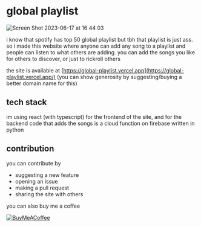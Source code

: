 # global playlist
![Screen Shot 2023-06-17 at 16 44 03](https://github.com/shasherazi/globalPlaylist/assets/63230301/b95110d2-5403-435f-869a-410badcb7c81)



i know that spotify has top 50 global playlist but tbh that playlist is just ass.
so i made this website where anyone can add any song to a playlist and people can
listen to what others are adding. you can add the songs you like for others to discover,
or just to rickroll others

the site is available at [https://global-playlist.vercel.app](https://global-playlist.vercel.app/)
(you can show generosity by suggesting/buying a better domain name for this)


## tech stack

im using react (with typescript) for the frontend of the site, and for the backend code
that adds the songs is a cloud function on firebase written in python


## contribution

you can contribute by 
- suggesting a new feature
- opening an issue
- making a pull request
- sharing the site with others

you can also buy me a coffee

[![BuyMeACoffee](https://img.shields.io/badge/Buy%20Me%20a%20Coffee-ffdd00?style=for-the-badge&logo=buy-me-a-coffee&logoColor=black)](https://www.buymeacoffee.com/syedhassanaskri)
